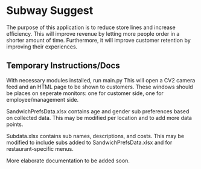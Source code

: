 
# Subway Suggest

The purpose of this application is to reduce store lines and increase efficiency. This will improve revenue by letting more people order in a shorter amount of time. Furthermore, it will improve customer retention by improving their experiences.



## Temporary Instructions/Docs

With necessary modules installed, run main.py
This will open a CV2 camera feed and an HTML page to be shown to customers. These windows should be places on seperate monitors: one for customer side, one for employee/management side.

SandwichPrefsData.xlsx contains age and gender sub preferences based on collected data. This may be modified per location and to add more data points.

Subdata.xlsx contains sub names, descriptions, and costs. This may be modified to include subs added to SandwichPrefsData.xlsx and for restaurant-specific menus.

More elaborate documentation to be added soon.

